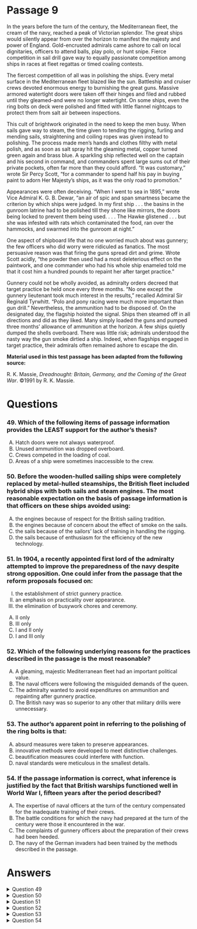 # Passage 9
In the years before the turn of the century, the Mediterranean fleet, the cream of the navy, reached a peak of Victorian splendor. The great ships would silently appear from over the horizon to manifest the majesty and power of England. Gold-encrusted admirals came ashore to call on local dignitaries, officers to attend balls, play polo, or hunt snipe. Fierce competition in sail drill gave way to equally passionate competition among ships in races at fleet regattas or timed coaling contests.

The fiercest competition of all was in polishing the ships. Every metal surface in the Mediterranean fleet blazed like the sun. Battleship and cruiser crews devoted enormous energy to burnishing the great guns. Massive armored watertight doors were taken off their hinges and filed and rubbed until they gleamed–and were no longer watertight. On some ships, even the ring bolts on deck were polished and fitted with little flannel nightcaps to protect them from salt air between inspections.

This cult of brightwork originated in the need to keep the men busy. When sails gave way to steam, the time given to tending the rigging, furling and mending sails, straightening and coiling ropes was given instead to polishing. The process made men’s hands and clothes filthy with metal polish, and as soon as salt spray hit the gleaming metal, copper turned green again and brass blue. A sparkling ship reflected well on the captain and his second in command, and commanders spent large sums out of their private pockets, often far more than they could afford. “It was customary,” wrote Sir Percy Scott, “for a commander to spend half his pay in buying paint to adorn Her Majesty’s ships, as it was the only road to promotion.”

Appearances were often deceiving. “When I went to sea in 1895,” wrote Vice Admiral K. G. B. Dewar, “an air of spic and span smartness became the criterion by which ships were judged. In my first ship . . . the basins in the gunroom latrine had to be polished till they shone like mirrors, the doors being locked to prevent them being used. . . . The Hawke glistened . . . but she was infested with rats which contaminated the food, ran over the hammocks, and swarmed into the gunroom at night.”

One aspect of shipboard life that no one worried much about was gunnery; the few officers who did worry were ridiculed as fanatics. The most persuasive reason was that firing the guns spread dirt and grime. Wrote Scott acidly, “the powder then used had a most deleterious effect on the paintwork, and one commander who had his whole ship enameled told me that it cost him a hundred pounds to repaint her after target practice.”

Gunnery could not be wholly avoided, as admiralty orders decreed that target practice be held once every three months. “No one except the gunnery lieutenant took much interest in the results,” recalled Admiral Sir Reginald Tyrwhitt. “Polo and pony racing were much more important than gun drill.” Nevertheless, the ammunition had to be disposed of. On the designated day, the flagship hoisted the signal. Ships then steamed off in all directions and did as they liked. Many simply loaded the guns and pumped three months’ allowance of ammunition at the horizon. A few ships quietly dumped the shells overboard. There was little risk; admirals understood the nasty way the gun smoke dirtied a ship. Indeed, when flagships engaged in target practice, their admirals often remained ashore to escape the din.

**Material used in this test passage has been adapted from the following source:**

R. K. Massie, *Dreadnought: Britain, Germany, and the Coming of the Great War*. ©1991 by R. K. Massie.

# Questions
### 49. Which of the following items of passage information provides the LEAST support for the author’s thesis?
<ol type="A">
  <li>Hatch doors were not always waterproof.</li>
  <li>Unused ammunition was dropped overboard.</li>
  <li>Crews competed in the loading of coal.</li>
  <li>Areas of a ship were sometimes inaccessible to the crew.</li>
</ol>

### 50. Before the wooden-hulled sailing ships were completely replaced by metal-hulled steamships, the British fleet included hybrid ships with both sails and steam engines. The most reasonable expectation on the basis of passage information is that officers on these ships avoided using:
<ol type="A">
  <li>the engines because of respect for the British sailing tradition.</li>
  <li>the engines because of concern about the effect of smoke on the sails.</li>
  <li>the sails because of the sailors’ lack of training in handling the rigging.</li>
  <li>the sails because of enthusiasm for the efficiency of the new technology.</li>
</ol>

### 51. In 1904, a recently appointed first lord of the admiralty attempted to improve the preparedness of the navy despite strong opposition. One could infer from the passage that the reform proposals focused on:
<ol type="I">
  <li>the establishment of strict gunnery practice.</li>
  <li>an emphasis on practicality over appearance.</li>
  <li>the elimination of busywork chores and ceremony.</li>
</ol>
<ol type="A">
  <li>II only</li>
  <li>III only</li>
  <li>I and II only</li>
  <li>I and III only</li>
</ol>

### 52. Which of the following underlying reasons for the practices described in the passage is the most reasonable?
<ol type="A">
  <li>A gleaming, majestic Mediterranean fleet had an important political value.</li>
  <li>The naval officers were following the misguided demands of the queen.</li>
  <li>The admiralty wanted to avoid expenditures on ammunition and repainting after gunnery practice.</li>
  <li>The British navy was so superior to any other that military drills were unnecessary.</li>
</ol>

### 53. The author’s apparent point in referring to the polishing of the ring bolts is that:
<ol type="A">
  <li>absurd measures were taken to preserve appearances.</li>
  <li>innovative methods were developed to meet distinctive challenges.</li>
  <li>beautification measures could interfere with function.</li>
  <li>naval standards were meticulous in the smallest details.</li>
</ol>

### 54. If the passage information is correct, what inference is justified by the fact that British warships functioned well in World War I, fifteen years after the period described?
<ol type="A">
  <li>The expertise of naval officers at the turn of the century compensated for the inadequate training of their crews.</li>
  <li>The battle conditions for which the navy had prepared at the turn of the century were those it encountered in the war.</li>
  <li>The complaints of gunnery officers about the preparation of their crews had been heeded.</li>
  <li>The navy of the German invaders had been trained by the methods described in the passage.</li>
</ol>

# Answers
<details>
  <summary>Question 49</summary>
  <b>Solution</b>: The correct answer is <b>C</b>.

  <ol type="A">
    <li>The author refers to watertight doors that were no longer watertight because they had been “taken off their hinges and filed and rubbed until they gleamed” as an example of the sacrificing of function to appearance.</li>
    <li>The implied reason that a crew might dispose of the shells allotted to gunnery practice by quietly jettisoning them is that “firing the guns spread dirt and grime”, evidence that naval commanders allowed British power in the Mediterranean to become more symbolic than real.</li>
    <li>The author mentions “coaling contests” only to indicate that competitiveness among ships of the British Mediterranean fleet did not diminish when steam power supplanted sails. This information does not support the passage thesis, that this competitiveness was carried to absurd extremes in the “cult of brightwork”.</li>
    <li>The preservation of an area in a pristine state by the exclusion of those whom it was designed to serve exemplifies the false priorities discussed by the author.</li>
  </ol>
</details>

<details>
  <summary>Question 50</summary>
  <b>Solution</b>: The correct answer is <b>B</b>.

  <ol type="A">
    <li>The passage does not imply that respect for tradition was the reason for the practices described. Presumably, the new technology was even more effective than the old at manifesting “the majesty and power of England”, which the officers <u>were</u> motivated to uphold, since it was reflected in the privileged life they led in foreign ports. The author’s sole reference to a sailing tradition that was a source of pride-contests involving efficiency in handling sails-does not indicate that its loss was regretted; it simply “gave way” to equally intense contests involving speed.</li>
    <li>If admirals condoned the avoidance of gunnery practice because of “the nasty way the gun smoke dirtied a ship”, a concern that sails would become dingy because of smoke from the stacks was probably also prevalent among commanders, suggesting that officers on board would have discouraged the unnecessary use of supplementary engines.</li>
    <li>The information that sailors on sailing ships were kept busy “tending the rigging, furling and mending sails, straightening and coiling ropes” implies that they were trained to do these tasks.</li>
    <li>The passage does not mention the officers’ views on the relative efficiency of steam versus wind power. In reference to work done by the crew, however, it implies that the new technology entailed a <u>reduction</u> in efficiency: “When sails gave way to steam, the time given to tending the rigging was given instead to polishing”.</li>
  </ol>
</details>

<details>
  <summary>Question 51</summary>
  <b>Solution</b>: The correct answer is <b>C</b>.

  <ol type="A">
    <li><i>Option II</i> is correct, but so is <i>option I</i>.</li>
    <li>The elimination of naval customs that were not strictly necessary (<i>option III</i>) would undermine “the need to keep the men busy” without improving the navy’s ability to perform more essential duties. Similarly, the elimination of military ceremony would not, in itself, enhance preparedness. Furthermore, ceremonial occasions, as when “gold-encrusted admirals came ashore to call on local dignitaries”, would “manifest the majesty and power of England”, which the new lord of the admiralty would be pledged to uphold.</li>
    <li>The navy’s preparedness for military engagements would be furthered by the establishment of regular gunnery practice that used targets and emphasized firing accuracy (<i>option I</i>), as opposed to activities that only disposed of ammunition. Since an obsessive concern with polished surfaces could compromise the function of warships–e.g., gleaming armored doors that “were no longer watertight” – preparedness would also be fostered by a greater emphasis on practicality than on appearance (<i>option II</i>).</li>
    <li>See <i>rationale B</i>.</li>
  </ol>
</details>

<details>
  <summary>Question 52</summary>
  <b>Solution</b>: The correct answer is <b>A</b>.

  <ol type="A">
    <li>Apparently, the British fleet in the Mediterranean had no challengers, since officers who worried about gunnery “were ridiculed as fanatics”. The passage suggests that this dominance was buttressed by a policy of intimidation, which was enhanced by the resplendent appearance of the ships, on which “every metal surface blazed like the sun”.</li>
    <li>Although ships of the British navy are formally designated as “her Majesty’s”, the passage does not suggest that the queen directed their operation. Rather, the navy was evidently controlled by a military agency, which issued “admiralty orders”.</li>
    <li>A concern by the admiralty with expenditures would be shown by orders to conserve supplies. Yet “admiralty orders decreed that target practice be held once every three months”, apparently without provisions ensuring the efficiency of this practice. The cost of the nonessential repainting of ships would not concern the admiralty, since it was a private expense voluntarily undertaken by the commanders of each ship.</li>
    <li>The passage provides no evidence that the British navy excelled militarily. Rather, the author implies that the impression of power conveyed by the great ships was deceptive, since shipboard practices were inefficient, while irresponsibility and complacency prevailed among those in command.</li>
  </ol>
</details>

<details>
  <summary>Question 53</summary>
  <b>Solution</b>: The correct answer is <b>A</b>.

  <ol type="A">
    <li>The detail that “little flannel nightcaps” were fitted to ring bolts to preserve their polish not only evokes a ludicrous image but implies that even the most utilitarian fittings were treated only as decorative elements, exemplifying the absurdity of the “cult of brightwork”. The words “between inspections” compounds the absurdity, implying that the shiny ring bolts remained flannel covered most of the time, surely detracting from the intended impression of a stately and gleaming ship.</li>
    <li>The passage presents several examples in support of the argument that excessive attention was given to appearances. In accord with this message, the author does not present the dulling effect on metal of salt air as a challenge to be met but as a matter not worthy of the attention it received, stressing that this attention involved <u>even</u> the ring bolts.</li>
    <li>Although the author indicates in reference to other beautification measures that they could compromise function, no information is provided to justify the conclusion that the measures taken to protect the ring bolts reduced their effectiveness.</li>
    <li>A standard of brightness that extended to ring bolts was undoubtedly meticulous. However, the author’s intention, as shown by the preceding examples of burnished guns and gleaming but leaking doors is not to commend this attention to detail but to show its frivolity.</li>
  </ol>
</details>

<details>
  <summary>Question 54</summary>
  <b>Solution</b>: The correct answer is <b>C</b>.

  <ol type="A">
    <li>The author implies that the only qualifications expected of British naval officers before the twentieth century were the abilities “to attend balls, play polo, or hunt snipe”and quotes the opinion that “polo and pony racing were much more important [to them] than gun drill”.</li>
    <li>The author does not indicate that any preparation for naval battle occurred at the beginning of the previous century and asserts that the few officers who worried about the lack of gunnery training “were ridiculed as fanatics”.</li>
    <li>According to the passage, serious gunnery practice did not occur before 1900. Reportedly, “no one except the gunnery lieutenant took much interest in the results”. Yet the information that British warships functioned well in World War I implies that their crews had been successfully trained to perform under combat conditions. A reasonable inference from these premises would be that an increase in international tensions during the fifteen years between these periods increased the responsiveness of naval commanders to negative reports by gunnery officers , leading them to enforce a policy of training for warfare.</li>
    <li>See <i>rationale B</i>. (Response D is implausible even if interpreted to mean that the German navy was as <u>untrained</u> as the British, since it identifies Germany as the invader.)</li>
  </ol>
</details>
